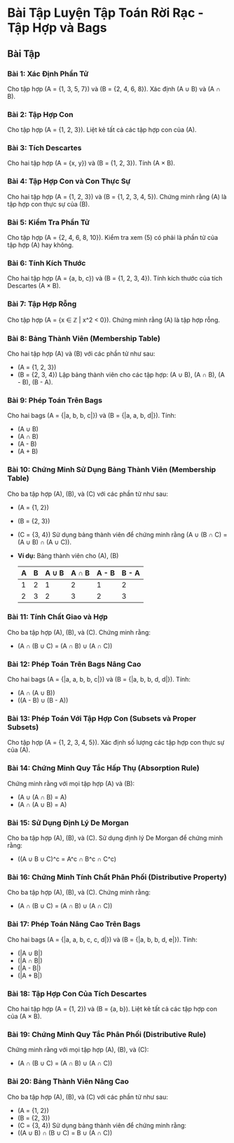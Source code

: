 # Bài Tập Luyện Tập Toán Rời Rạc - Tập Hợp và Bags

## Bài Tập

### Bài 1: Xác Định Phần Tử
Cho tập hợp \(A = \{1, 3, 5, 7\}\) và \(B = \{2, 4, 6, 8\}\). Xác định \(A ∪ B\) và \(A ∩ B\).

### Bài 2: Tập Hợp Con
Cho tập hợp \(A = \{1, 2, 3\}\). Liệt kê tất cả các tập hợp con của \(A\).

### Bài 3: Tích Descartes
Cho hai tập hợp \(A = \{x, y\}\) và \(B = \{1, 2, 3\}\). Tính \(A × B\).

### Bài 4: Tập Hợp Con và Con Thực Sự
Cho hai tập hợp \(A = \{1, 2, 3\}\) và \(B = \{1, 2, 3, 4, 5\}\). Chứng minh rằng \(A\) là tập hợp con thực sự của \(B\).

### Bài 5: Kiểm Tra Phần Tử
Cho tập hợp \(A = \{2, 4, 6, 8, 10\}\). Kiểm tra xem \(5\) có phải là phần tử của tập hợp \(A\) hay không.

### Bài 6: Tính Kích Thước
Cho hai tập hợp \(A = \{a, b, c\}\) và \(B = \{1, 2, 3, 4\}\). Tính kích thước của tích Descartes \(A × B\).

### Bài 7: Tập Hợp Rỗng
Cho tập hợp \(A = \{x ∈ ℤ | x^2 < 0\}\). Chứng minh rằng \(A\) là tập hợp rỗng.

### Bài 8: Bảng Thành Viên (Membership Table)
Cho hai tập hợp \(A\) và \(B\) với các phần tử như sau:
  - \(A = \{1, 2, 3\}\)
  - \(B = \{2, 3, 4\}\)
  Lập bảng thành viên cho các tập hợp: \(A ∪ B\), \(A ∩ B\), \(A - B\), \(B - A\).

### Bài 9: Phép Toán Trên Bags
Cho hai bags \(A = \{|a, b, b, c|\}\) và \(B = \{|a, a, b, d|\}\). Tính:
  - \(A ∪ B\)
  - \(A ∩ B\)
  - \(A - B\)
  - \(A + B\)

### Bài 10: Chứng Minh Sử Dụng Bảng Thành Viên (Membership Table)
Cho ba tập hợp \(A\), \(B\), và \(C\) với các phần tử như sau:
  - \(A = \{1, 2\}\)
  - \(B = \{2, 3\}\)
  - \(C = \{3, 4\}\)
  Sử dụng bảng thành viên để chứng minh rằng \(A ∪ (B ∩ C) = (A ∪ B) ∩ (A ∪ C)\).
  - **Ví dụ:** Bảng thành viên cho \(A\), \(B\)

    |  A  |  B  | A ∪ B | A ∩ B | A - B | B - A |
    | --- | --- | ----- | ----- | ----- | ----- |
    |  1  |  2  |   1   |   2   |   1   |   2   |
    |  2  |  3  |   2   |   3   |   2   |   3   |             


### Bài 11: Tính Chất Giao và Hợp
Cho ba tập hợp \(A\), \(B\), và \(C\). Chứng minh rằng:
  - \(A ∩ (B ∪ C) = (A ∩ B) ∪ (A ∩ C)\)

### Bài 12: Phép Toán Trên Bags Nâng Cao
Cho hai bags \(A = \{|a, a, b, b, c|\}\) và \(B = \{|a, b, b, d, d|\}\). Tính:
  - \(A ∩ (A ∪ B)\)
  - \((A - B) ∪ (B - A)\)

### Bài 13: Phép Toán Với Tập Hợp Con (Subsets và Proper Subsets)
Cho tập hợp \(A = \{1, 2, 3, 4, 5\}\). Xác định số lượng các tập hợp con thực sự của \(A\).

### Bài 14: Chứng Minh Quy Tắc Hấp Thụ (Absorption Rule)
Chứng minh rằng với mọi tập hợp \(A\) và \(B\):
  - \(A ∪ (A ∩ B) = A\)
  - \(A ∩ (A ∪ B) = A\)

### Bài 15: Sử Dụng Định Lý De Morgan
Cho ba tập hợp \(A\), \(B\), và \(C\). Sử dụng định lý De Morgan để chứng minh rằng:
  - \((A ∪ B ∪ C)^c = A^c ∩ B^c ∩ C^c\)

### Bài 16: Chứng Minh Tính Chất Phân Phối (Distributive Property)
Cho ba tập hợp \(A\), \(B\), và \(C\). Chứng minh rằng:
  - \(A ∩ (B ∪ C) = (A ∩ B) ∪ (A ∩ C)\)

### Bài 17: Phép Toán Nâng Cao Trên Bags
Cho hai bags \(A = \{|a, a, b, c, c, d|\}\) và \(B = \{|a, b, b, d, e|\}\). Tính:
  - \(|A ∪ B|\)
  - \(|A ∩ B|\)
  - \(|A - B|\)
  - \(|A + B|\)

### Bài 18: Tập Hợp Con Của Tích Descartes
Cho hai tập hợp \(A = \{1, 2\}\) và \(B = \{a, b\}\). Liệt kê tất cả các tập hợp con của \(A × B\).

### Bài 19: Chứng Minh Quy Tắc Phân Phối (Distributive Rule)
Chứng minh rằng với mọi tập hợp \(A\), \(B\), và \(C\):
  - \(A ∩ (B ∪ C) = (A ∩ B) ∪ (A ∩ C)\)

### Bài 20: Bảng Thành Viên Nâng Cao
Cho ba tập hợp \(A\), \(B\), và \(C\) với các phần tử như sau:
  - \(A = \{1, 2\}\)
  - \(B = \{2, 3\}\)
  - \(C = \{3, 4\}\)
  Sử dụng bảng thành viên để chứng minh rằng:
  - \((A ∪ B) ∩ (B ∪ C) = B ∪ (A ∩ C)\)

